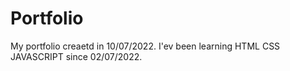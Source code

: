 # Portfolio
 My portfolio creaetd in 10/07/2022. I'ev been learning HTML CSS JAVASCRIPT since 02/07/2022.
